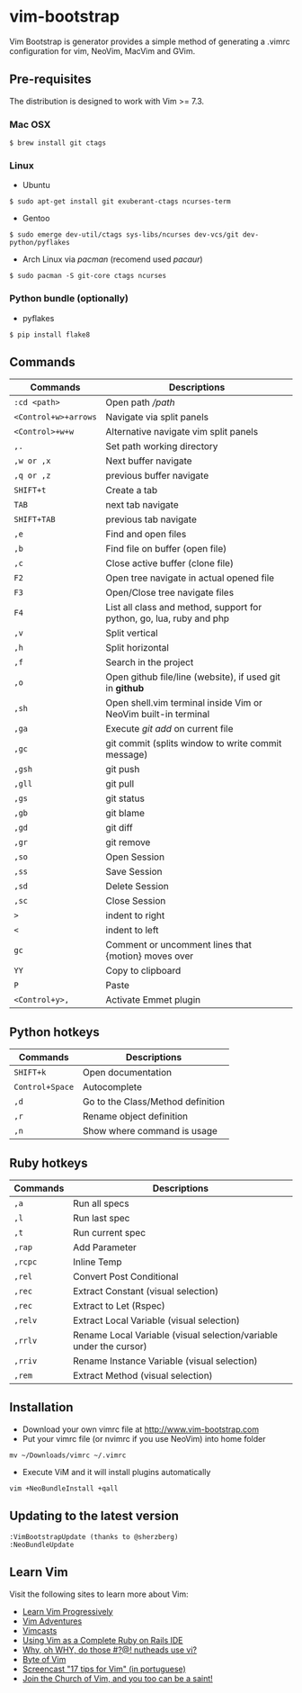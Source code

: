 # vim-bootstrap

Vim Bootstrap is generator provides a simple method of generating a .vimrc configuration for vim, NeoVim, MacVim and GVim.

## Pre-requisites

The distribution is designed to work with Vim >= 7.3.

### Mac OSX

```
$ brew install git ctags
```

### Linux

* Ubuntu

```
$ sudo apt-get install git exuberant-ctags ncurses-term
```

* Gentoo
```
$ sudo emerge dev-util/ctags sys-libs/ncurses dev-vcs/git dev-python/pyflakes
```

* Arch Linux via *pacman* (recomend used *pacaur*)
```
$ sudo pacman -S git-core ctags ncurses
```

### Python bundle (optionally)

* pyflakes
```
$ pip install flake8
```

## Commands

Commands | Descriptions
--- | ---
`:cd <path>` | Open path */path*
`<Control+w>+arrows` | Navigate via split panels
`<Control>+w+w` | Alternative navigate vim split panels
`,.` | Set path working directory
`,w or ,x` | Next buffer navigate
`,q or ,z` | previous buffer navigate
`SHIFT+t` | Create a tab
`TAB` | next tab navigate
`SHIFT+TAB` | previous tab navigate
`,e` | Find and open files
`,b` | Find file on buffer (open file)
`,c` | Close active buffer (clone file)
`F2`  | Open tree navigate in actual opened file
`F3`  | Open/Close tree navigate files
`F4` | List all class and method, support for python, go, lua, ruby and php
`,v` | Split vertical
`,h` | Split horizontal
`,f` | Search in the project
`,o` | Open github file/line (website), if used git in **github**
`,sh` | Open shell.vim terminal inside Vim or NeoVim built-in terminal
`,ga` | Execute *git add* on current file
`,gc` | git commit (splits window to write commit message)
`,gsh` | git push
`,gll` | git pull
`,gs` | git status
`,gb` | git blame
`,gd` | git diff
`,gr` | git remove
`,so` | Open Session
`,ss` | Save Session
`,sd` | Delete Session
`,sc` | Close Session
`>` | indent to right
`<` | indent to left
`gc` | Comment or uncomment lines that {motion} moves over
`YY` | Copy to clipboard
`P` | Paste
`<Control+y>,` | Activate Emmet plugin

## Python hotkeys

Commands | Descriptions
--- | ---
`SHIFT+k` | Open documentation
`Control+Space` | Autocomplete
`,d` | Go to the Class/Method definition
`,r` | Rename object definition
`,n` | Show where command is usage

## Ruby hotkeys
Commands | Descriptions
	------- | -------
`,a`		| Run all specs
`,l`		| Run last spec
`,t`		| Run current spec
`,rap`		| Add Parameter
`,rcpc` 	| Inline Temp
`,rel`		| Convert Post Conditional
`,rec`		| Extract Constant          (visual selection)
`,rec`   	| Extract to Let (Rspec)
`,relv` 	| Extract Local Variable    (visual selection)
`,rrlv` 	| Rename Local Variable     (visual selection/variable under the cursor)
`,rriv` 	| Rename Instance Variable  (visual selection)
`,rem`  	| Extract Method            (visual selection)

## Installation

* Download your own vimrc file at http://www.vim-bootstrap.com
* Put your vimrc file (or nvimrc if you use NeoVim) into home folder
```
mv ~/Downloads/vimrc ~/.vimrc
```
* Execute ViM and it will install plugins automatically
```
vim +NeoBundleInstall +qall
```

## Updating to the latest version

    :VimBootstrapUpdate (thanks to @sherzberg)
    :NeoBundleUpdate

## Learn Vim

Visit the following sites to learn more about Vim:

* [Learn Vim Progressively](http://yannesposito.com/Scratch/en/blog/Learn-Vim-Progressively/)
* [Vim Adventures](http://vim-adventures.com/)
* [Vimcasts](http://vimcasts.org)
* [Using Vim as a Complete Ruby on Rails IDE](http://biodegradablegeek.com/2007/12/using-vim-as-a-complete-ruby-on-rails-ide/)
* [Why, oh WHY, do those #?@! nutheads use vi?](http://www.viemu.com/a-why-vi-vim.html)
* [Byte of Vim](http://www.swaroopch.com/notes/Vim)
* [Screencast "17 tips for Vim" (in portuguese)](http://blog.lucascaton.com.br/?p=1081)
* [Join the Church of Vim, and you too can be a saint!](http://www.avelino.xxx/2015/03/church-vim)
